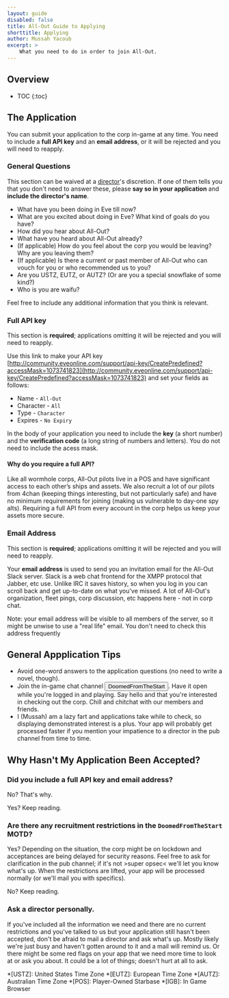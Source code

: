 ```yaml
---
layout: guide
disabled: false
title: All-Out Guide to Applying
shorttitle: Applying
author: Mussah Yacoub
excerpt: >
    What you need to do in order to join All-Out.
---
```


## Overview

* TOC
{:toc}

## The Application

You can submit your application to the corp in-game at any time.  You need to include a **full API key** and an **email address**, or it will be rejected and you will need to reapply.

### General Questions

This section can be waived at a [director](http://all-out.github.io/guides/people/#directors)'s discretion.  If one of them tells you that you don't need to answer these, please **say so in your application** and **include the director's name**.

- What have you been doing in Eve till now?
- What are you excited about doing in Eve?  What kind of goals do you have?
- How did you hear about All-Out?
- What have you heard about All-Out already?
- (If applicable) How do you feel about the corp you would be leaving? Why are you leaving them?
- (If applicable) Is there a current or past member of All-Out who can vouch for you or who recommended us to you?
- Are you USTZ, EUTZ, or AUTZ?  (Or are you a special snowflake of some kind?)
- Who is you are waifu?

Feel free to include any additional information that you think is relevant.

### Full API key

This section is **required**; applications omitting it will be rejected and you will need to reapply.

Use this link to make your API key [http://community.eveonline.com/support/api-key/CreatePredefined?accessMask=1073741823](http://community.eveonline.com/support/api-key/CreatePredefined?accessMask=1073741823) and set your fields as follows:

- Name - `All-Out`
- Character - `All`
- Type - `Character`
- Expires - `No Expiry`

In the body of your application you need to include the **key** (a short number) and the **verification code** (a long string of numbers and letters).  You do not need to include the acess mask.

#### Why do you require a full API?

Like all wormhole corps, All-Out pilots live in a POS and have significant access to each other’s ships and assets.  We also recruit a lot of our pilots from 4chan (keeping things interesting, but not particularly safe) and have no minimum requirements for joining (making us vulnerable to day-one spy alts).  Requiring a full API from every account in the corp helps us keep your assets more secure.

### Email Address

This section is **required**; applications omitting it will be rejected and you will need to reapply.

Your **email address** is used to send you an invitation email for the All-Out Slack server.  Slack is a web chat frontend for the XMPP protocol that Jabber, etc use.  Unlike IRC it saves history, so when you log in you can scroll back and get up-to-date on what you've missed.  A lot of All-Out's organization, fleet pings, corp discussion, etc happens here - not in corp chat.

Note: your email address will be visible to all members of the server, so it might be unwise to use a "real life" email.  You don't need to check this address frequently


## General Appplication Tips

- Avoid one-word answers to the application questions (no need to write a novel, though).
- Join the in-game chat channel <button class="btn btn-primary btn-xs" type="button" title="Click button in in-game browser to join channel" onclick="CCPEVE.joinChannel('DoomedFromTheStart')">DoomedFromTheStart</button>.  Have it open while you're logged in and playing.  Say hello and that you're interested in checking out the corp.  Chill and chitchat with our members and friends.
- I (Mussah) am a lazy fart and applications take while to check, so displaying demonstrated interest is a plus.  Your app will probably get processed faster if you mention your impatience to a director in the pub channel from time to time.

## Why Hasn't My Application Been Accepted?

### Did you include a full API key and email address?

No? That's why.

Yes?  Keep reading.

### Are there any recruitment restrictions in the `DoomedFromTheStart` MOTD?

Yes?  Depending on the situation, the corp might be on lockdown and acceptances are being delayed for security reasons.  Feel free to ask for clarification in the pub channel; if it's not >super opsec< we'll let you know what's up.  When the restrictions are lifted, your app will be processed normally (or we'll mail you with specifics).

No? Keep reading.

### Ask a director personally.

If you've included all the information we need and there are no current restrictions and you've talked to us but your application still hasn't been accepted, don't be afraid to mail a director and ask what's up.  Mostly likely we're just busy and haven't gotten around to it and a mail will remind us.  Or there might be some red flags on your app that we need more time to look at or ask you about.  It could be a lot of things; doesn't hurt at all to ask.

*[USTZ]: United States Time Zone
*[EUTZ]: European Time Zone
*[AUTZ]: Australian Time Zone
*[POS]: Player-Owned Starbase
*[IGB]: In Game Browser
